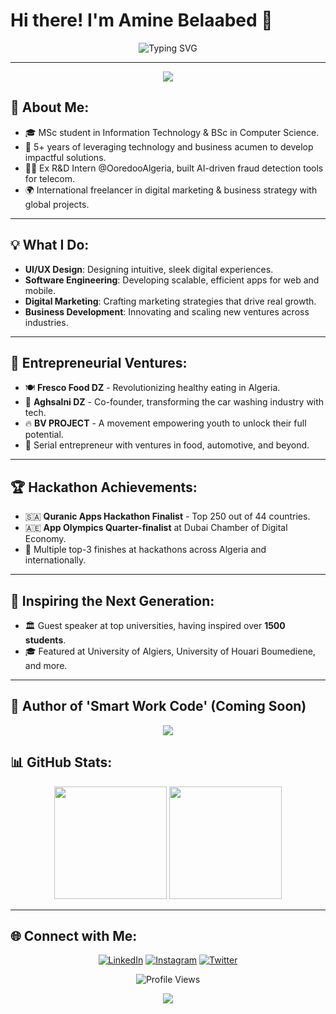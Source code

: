 # Hi there! I'm Amine Belaabed 👋

<p align="center">
  <img src="https://readme-typing-svg.demolab.com?font=Fira+Code&size=30&duration=4000&pause=500&color=FFFFFF&center=true&vCenter=true&width=700&lines=Entrepreneur+%26+Tech+Innovator;Merging+Business+%26+Technology;5%2B+Years+of+Experience;MSc+in+IT+%7C+BSc+in+CS;Freelancer+%7C+Business+Leader;Innovator+%7C+Visionary+%7C+Doer" alt="Typing SVG" />
</p>

---

<p align="center">
  <img src="https://capsule-render.vercel.app/api?type=rect&color=0:000000,100:1A1A1A&height=1"/>
</p>

## 🖤 **About Me:**
- 🎓 MSc student in Information Technology & BSc in Computer Science.
- 💼 5+ years of leveraging technology and business acumen to develop impactful solutions.
- 👨‍💻 Ex R&D Intern @OoredooAlgeria, built AI-driven fraud detection tools for telecom.
- 🌍 International freelancer in digital marketing & business strategy with global projects.

---

## 💡 **What I Do:**
- **UI/UX Design**: Designing intuitive, sleek digital experiences.
- **Software Engineering**: Developing scalable, efficient apps for web and mobile.
- **Digital Marketing**: Crafting marketing strategies that drive real growth.
- **Business Development**: Innovating and scaling new ventures across industries.

---

## 🚀 **Entrepreneurial Ventures:**
- 🍽️ **Fresco Food DZ** - Revolutionizing healthy eating in Algeria.
- 🚗 **Aghsalni DZ** - Co-founder, transforming the car washing industry with tech.
- 🔥 **BV PROJECT** - A movement empowering youth to unlock their full potential.
- 💼 Serial entrepreneur with ventures in food, automotive, and beyond.

---

## 🏆 **Hackathon Achievements:**
- 🇸🇦 **Quranic Apps Hackathon Finalist** - Top 250 out of 44 countries.
- 🇦🇪 **App Olympics Quarter-finalist** at Dubai Chamber of Digital Economy.
- 🏅 Multiple top-3 finishes at hackathons across Algeria and internationally.

---

## 🎤 **Inspiring the Next Generation:**
- 🏛️ Guest speaker at top universities, having inspired over **1500 students**.
- 🎓 Featured at University of Algiers, University of Houari Boumediene, and more.

---

## 📘 **Author of 'Smart Work Code' (Coming Soon)**

<p align="center">
  <img src="https://capsule-render.vercel.app/api?type=rect&color=0:000000,100:1A1A1A&height=1"/>
</p>

## 📊 **GitHub Stats:**

<p align="center">
  <img height="180em" src="https://github-readme-stats.vercel.app/api?username=aminexx2002x&show_icons=true&theme=radical&hide_border=true&bg_color=0,000000,0A0A0A,1A1A1A&title_color=FFFFFF&icon_color=FFFFFF&text_color=FFFFFF" />
  <img height="180em" src="https://github-readme-stats.vercel.app/api/top-langs/?username=aminexx2002x&layout=compact&theme=radical&hide_border=true&bg_color=0,000000,0A0A0A,1A1A1A&title_color=FFFFFF&text_color=FFFFFF" />
</p>

---

## 🌐 **Connect with Me:**

<p align="center">
  <a href="https://www.linkedin.com/in/amine-belaabed/" target="_blank"><img src="https://img.shields.io/badge/LinkedIn-Amine%20Belaabed-blue?style=for-the-badge&logo=linkedin&logoColor=white&color=0A0A0A" alt="LinkedIn"></a>
  <a href="https://www.instagram.com/amine.belaabed/" target="_blank"><img src="https://img.shields.io/badge/Instagram-Amine%20Belaabed-pink?style=for-the-badge&logo=instagram&logoColor=white&color=0A0A0A" alt="Instagram"></a>
  <a href="https://x.com/amine_belaabed" target="_blank"><img src="https://img.shields.io/badge/Twitter-Amine%20Belaabed-blue?style=for-the-badge&logo=twitter&logoColor=white&color=0A0A0A" alt="Twitter"></a>
</p>

<p align="center">
  <img src="https://visitor-badge.glitch.me/badge?page_id=aminexx2002x&style=for-the-badge&color=0A0A0A&logo=github&logoColor=white" alt="Profile Views">
</p>

<p align="center">
  <img src="https://capsule-render.vercel.app/api?type=rect&color=0:000000,100:1A1A1A&height=1"/>
</p>
